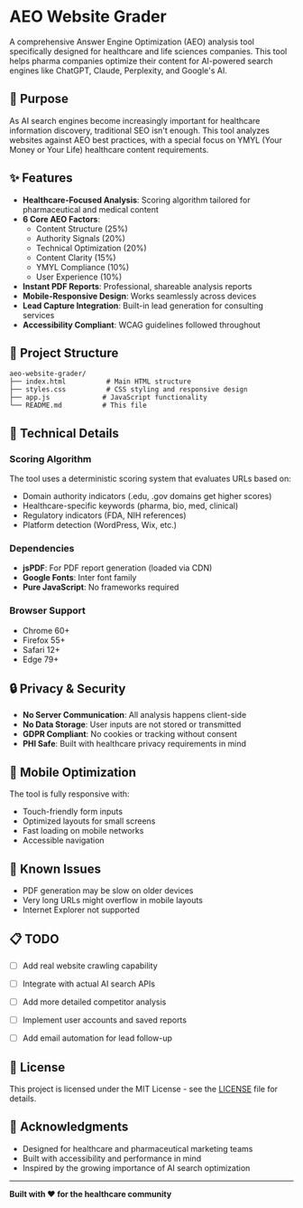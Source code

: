 # AEO Website Grader

A comprehensive Answer Engine Optimization (AEO) analysis tool specifically designed for healthcare and life sciences companies. This tool helps pharma companies optimize their content for AI-powered search engines like ChatGPT, Claude, Perplexity, and Google's AI.

## 🎯 Purpose

As AI search engines become increasingly important for healthcare information discovery, traditional SEO isn't enough. This tool analyzes websites against AEO best practices, with a special focus on YMYL (Your Money or Your Life) healthcare content requirements.

## ✨ Features

- **Healthcare-Focused Analysis**: Scoring algorithm tailored for pharmaceutical and medical content
- **6 Core AEO Factors**: 
  - Content Structure (25%)
  - Authority Signals (20%) 
  - Technical Optimization (20%)
  - Content Clarity (15%)
  - YMYL Compliance (10%)
  - User Experience (10%)
- **Instant PDF Reports**: Professional, shareable analysis reports
- **Mobile-Responsive Design**: Works seamlessly across devices
- **Lead Capture Integration**: Built-in lead generation for consulting services
- **Accessibility Compliant**: WCAG guidelines followed throughout

## 📁 Project Structure

```
aeo-website-grader/
├── index.html          # Main HTML structure
├── styles.css          # CSS styling and responsive design
├── app.js             # JavaScript functionality
└── README.md          # This file
```

## 🔧 Technical Details

### Scoring Algorithm
The tool uses a deterministic scoring system that evaluates URLs based on:
- Domain authority indicators (.edu, .gov domains get higher scores)
- Healthcare-specific keywords (pharma, bio, med, clinical)
- Regulatory indicators (FDA, NIH references)
- Platform detection (WordPress, Wix, etc.)

### Dependencies
- **jsPDF**: For PDF report generation (loaded via CDN)
- **Google Fonts**: Inter font family
- **Pure JavaScript**: No frameworks required

### Browser Support
- Chrome 60+
- Firefox 55+
- Safari 12+
- Edge 79+

## 🔒 Privacy & Security

- **No Server Communication**: All analysis happens client-side
- **No Data Storage**: User inputs are not stored or transmitted
- **GDPR Compliant**: No cookies or tracking without consent
- **PHI Safe**: Built with healthcare privacy requirements in mind

## 📱 Mobile Optimization

The tool is fully responsive with:
- Touch-friendly form inputs
- Optimized layouts for small screens
- Fast loading on mobile networks
- Accessible navigation

## 🐛 Known Issues

- PDF generation may be slow on older devices
- Very long URLs might overflow in mobile layouts
- Internet Explorer not supported

## 📋 TODO

- [ ] Add real website crawling capability
- [ ] Integrate with actual AI search APIs
- [ ] Add more detailed competitor analysis
- [ ] Implement user accounts and saved reports
- [ ] Add email automation for lead follow-up


## 📄 License

This project is licensed under the MIT License - see the [LICENSE](LICENSE) file for details.

## 🙏 Acknowledgments

- Designed for healthcare and pharmaceutical marketing teams
- Built with accessibility and performance in mind
- Inspired by the growing importance of AI search optimization

---

**Built with ❤️ for the healthcare community**
